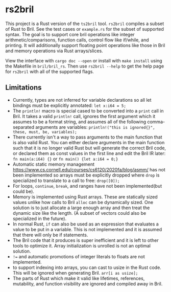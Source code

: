 # rs2bril

This project is a Rust version of the `ts2bril` tool. `rs2bril` compiles a subset of Rust to Bril. See the test cases or `example.rs` for the subset of supported syntax. The goal is to support core bril operations like integer arithmetic/comparisons, function calls, control flow like if/while, and printing. It will additionally support floating point operations like those in Bril and memory operations via Rust arrays/slices.

View the interface with `cargo doc --open` or install with `make install` using the Makefile in `bril/bril_rs`. Then use `rs2bril --help` to get the help page for `rs2bril` with all of the supported flags.

## Limitations

- Currently, types are not inferred for variable declarations so all let bindings must be explicitly annotated: `let x:i64 = 5;`
- The `println!` macro is special cased to be converted into a `print` call in Bril. It takes a valid `println!` call, ignores the first argument which it assumes to be a format string, and assumes all of the following comma-separated arguments are variables: `println!("this is ignored{}", these, must, be, variables);`
- There currently isn't a way to pass arguments to the main function that is also valid Rust. You can either declare arguments in the main function such that it is no longer valid Rust but will generate the correct Bril code, or declared them as const values in the first line and edit the Bril IR later: `fn main(a:i64) {}` or `fn main() {let a:i64 = 0;}`
- Automatic static memory management <https://www.cs.cornell.edu/courses/cs6120/2020fa/blog/asmm/> has not been implemented so arrays must be explicitly dropped where `drop` is specialized to translate to a call to free: `drop([0]);`
- For loops, `continue`, `break`, and ranges have not been implemented(but could be).
- Memory is implemented using Rust arrays. These are statically sized values unlike how calls to Bril `alloc` can be dynamically sized. One solution is to just allocate a large enough array and then treat the dynamic size like the length. (A subset of vectors could also be specialized in the future).
- In normal Rust, `if` can also be used as an expression that evaluates a value to be put in a variable. This is not implemented and it is assumed that there will only be if statements.
- The Bril code that it produces is super inefficient and it is left to other tools to optimize it. Array initialization is unrolled is not an optimal solution.
- `!=` and automatic promotions of integer literals to floats are not implemented.
- to support indexing into arrays, you can cast to usize in the Rust code. This will be ignored when generating Bril. `arr[i as usize];`
- The parts of Rust which make it valid like lifetimes, references, mutability, and function visibility are ignored and compiled away in Bril.
